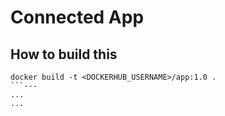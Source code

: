 # Connected App

## How to build this
```
docker build -t <DOCKERHUB_USERNAME>/app:1.0 .
```---
...
...
